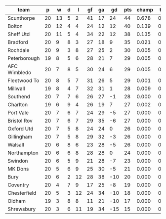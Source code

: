 |     team     | p  | w  | d | l  | gf | ga | gd  | pts | champ | top2  | top3  | top4  |  5-7  | bot4  | bot3  | bot2  |
|--------------|----|----|---|----|----|----|-----|-----|-------|-------|-------|-------|-------|-------|-------|-------|
| Scunthorpe   | 20 | 13 | 5 |  2 | 41 | 17 |  24 |  44 | 0.678 | 0.873 | 0.950 | 0.977 | 0.021 | 0.000 | 0.000 | 0.000|
| Bolton       | 20 | 12 | 4 |  4 | 24 | 12 |  12 |  40 | 0.139 | 0.419 | 0.668 | 0.801 | 0.154 | 0.000 | 0.000 | 0.000|
| Sheff Utd    | 20 | 11 | 5 |  4 | 34 | 22 |  12 |  38 | 0.135 | 0.430 | 0.659 | 0.792 | 0.162 | 0.000 | 0.000 | 0.000|
| Bradford     | 20 |  9 | 8 |  3 | 27 | 18 |   9 |  35 | 0.021 | 0.095 | 0.212 | 0.366 | 0.344 | 0.001 | 0.000 | 0.000|
| Rochdale     | 20 |  9 | 3 |  8 | 27 | 25 |   2 |  30 | 0.005 | 0.034 | 0.089 | 0.177 | 0.314 | 0.002 | 0.001 | 0.000|
| Peterborough | 19 |  8 | 5 |  6 | 28 | 21 |   7 |  29 | 0.005 | 0.032 | 0.086 | 0.169 | 0.304 | 0.005 | 0.002 | 0.000|
| AFC Wimbledo | 20 |  7 | 8 |  5 | 30 | 24 |   6 |  29 | 0.005 | 0.037 | 0.099 | 0.194 | 0.327 | 0.003 | 0.002 | 0.001|
| Fleetwood To | 20 |  8 | 5 |  7 | 31 | 26 |   5 |  29 | 0.001 | 0.007 | 0.026 | 0.066 | 0.197 | 0.016 | 0.007 | 0.003|
| Millwall     | 19 |  8 | 4 |  7 | 32 | 31 |   1 |  28 | 0.009 | 0.048 | 0.120 | 0.231 | 0.325 | 0.002 | 0.001 | 0.000|
| Southend     | 20 |  7 | 7 |  6 | 26 | 27 |  -1 |  28 | 0.000 | 0.002 | 0.008 | 0.020 | 0.092 | 0.054 | 0.027 | 0.011|
| Charlton     | 19 |  6 | 9 |  4 | 26 | 19 |   7 |  27 | 0.002 | 0.014 | 0.043 | 0.094 | 0.221 | 0.010 | 0.004 | 0.002|
| Port Vale    | 20 |  7 | 6 |  7 | 24 | 29 |  -5 |  27 | 0.000 | 0.003 | 0.008 | 0.023 | 0.093 | 0.045 | 0.021 | 0.008|
| Bristol Rov  | 20 |  7 | 6 |  7 | 29 | 35 |  -6 |  27 | 0.000 | 0.002 | 0.007 | 0.020 | 0.086 | 0.058 | 0.031 | 0.013|
| Oxford Utd   | 20 |  7 | 5 |  8 | 24 | 24 |   0 |  26 | 0.000 | 0.002 | 0.009 | 0.024 | 0.107 | 0.043 | 0.022 | 0.008|
| Gillingham   | 20 |  7 | 5 |  8 | 29 | 32 |  -3 |  26 | 0.000 | 0.002 | 0.008 | 0.019 | 0.092 | 0.056 | 0.026 | 0.012|
| Walsall      | 20 |  6 | 8 |  6 | 23 | 28 |  -5 |  26 | 0.000 | 0.001 | 0.004 | 0.011 | 0.056 | 0.084 | 0.046 | 0.020|
| Northampton  | 20 |  6 | 6 |  8 | 28 | 28 |   0 |  24 | 0.000 | 0.001 | 0.004 | 0.011 | 0.064 | 0.081 | 0.043 | 0.018|
| Swindon      | 20 |  6 | 5 |  9 | 21 | 28 |  -7 |  23 | 0.000 | 0.000 | 0.000 | 0.001 | 0.012 | 0.290 | 0.189 | 0.102|
| MK Dons      | 20 |  5 | 6 |  9 | 25 | 30 |  -5 |  21 | 0.000 | 0.000 | 0.000 | 0.002 | 0.018 | 0.243 | 0.149 | 0.076|
| Bury         | 20 |  6 | 2 | 12 | 28 | 38 | -10 |  20 | 0.000 | 0.000 | 0.000 | 0.000 | 0.006 | 0.411 | 0.290 | 0.170|
| Coventry     | 20 |  4 | 7 |  9 | 17 | 25 |  -8 |  19 | 0.000 | 0.000 | 0.000 | 0.000 | 0.003 | 0.503 | 0.378 | 0.232|
| Chesterfield | 20 |  5 | 3 | 12 | 24 | 34 | -10 |  18 | 0.000 | 0.000 | 0.000 | 0.000 | 0.001 | 0.710 | 0.591 | 0.435|
| Oldham       | 19 |  3 | 8 |  8 | 11 | 21 | -10 |  17 | 0.000 | 0.000 | 0.000 | 0.000 | 0.002 | 0.543 | 0.413 | 0.262|
| Shrewsbury   | 20 |  3 | 6 | 11 | 19 | 34 | -15 |  15 | 0.000 | 0.000 | 0.000 | 0.000 | 0.000 | 0.841 | 0.759 | 0.626|
